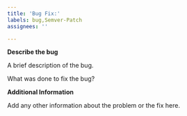 ```yaml
---
title: 'Bug Fix:'
labels: bug,Semver-Patch
assignees: ''

---
```


**Describe the bug**

A brief description of the bug.

What was done to fix the bug?

**Additional Information**

Add any other information about the problem or the fix here.